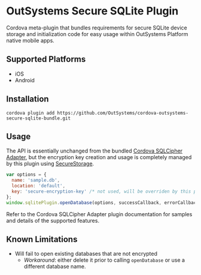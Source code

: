# OutSystems Secure SQLite Plugin
Cordova meta-plugin that bundles requirements for secure SQLite device storage and initialization code for easy usage within OutSystems Platform native mobile apps.

## Supported Platforms
- iOS
- Android

## Installation
```shell
cordova plugin add https://github.com/OutSystems/cordova-outsystems-secure-sqlite-bundle.git
```

## Usage

The API is essentially unchanged from the bundled [Cordova SQLCipher Adapter](https://github.com/litehelpers/Cordova-sqlcipher-adapter), but the encryption key creation and usage is completely managed by this plugin using [SecureStorage](https://github.com/Crypho/cordova-plugin-secure-storage).
```javascript
var options = { 
  name: 'sample.db',
  location: 'default',
  key: 'secure-encryption-key' /* not used, will be overriden by this plugin */
};
window.sqlitePlugin.openDatabase(options, successCallback, errorCallback);
```

Refer to the Cordova SQLCipher Adapter plugin documentation for samples and details of the supported features.

## Known Limitations
- Will fail to open existing databases that are not encrypted
  - *Workaround*: either delete it prior to calling `openDatabase` or use a different database name.
